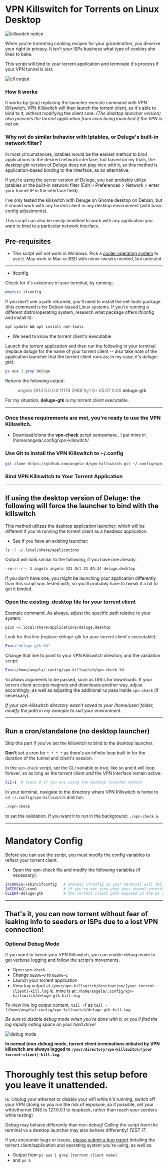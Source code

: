 # VPN Killswitch for Torrents on Linux Desktop

![killswitch notice](./img/killswitch-notice.png)

When you're torrenting cooking recipes for your grandmother, you deserve your right to privacy.  It isn't your ISPs business what type of cookies she likes to bake.

This script will bind to your torrent application and terminate it's process if your VPN tunnel is lost.

![cli output](./img/cli-screen.png)

### How it works
It works by (you) replacing the launcher execute command with VPN Killswitch, VPN Killswitch will then launch the torrent client, so it's able to bind to it, without modifying the client core.  *(The desktop launcher version) also prevents the torrent application from even being launched if the VPN is not on.*

### Why not do similar behavior with Iptables, or Deluge's built-in network filter?
In most circumstances, iptables would be the easiest method to bind applications to the desired network interface, but based on my trials, the *desktop gtk* version of Deluge does not play nice with it, so this method is application-based binding to the interface, as an alternative.

If you're using the server version of Deluge, you can probably utilize Iptables or the built-in network filter (Edit > Preferences > Network > enter your tunnel IP in the interface field).

I've only tested the killswitch with Deluge on Gnome desktop on Debian, but it should work with any torrent client in any desktop environment (with basic config adjustments).

This script can also be *easily* modified to work with any application you want to bind to a particular network interface.



## Pre-requisites
* This script will not work in Windows.  Pick a [cooler operating system](https://www.debian.org/distrib/) to use it.  May work in Mac or BSD with minor tweaks needed, but untested.
***
- ifconfig

Check for it's existence in your terminal, by running:
```bash
whereis ifconfig
```
If you don't see a path returned, you'll need to install the net-tools package (this command is for Debian-based Linux systems.  If you're running a different distro/operating system, research what package offers ifconfig and install it):
```bash
apt update && apt install net-tools
```
* We need to know the torrent client's executable

Launch the torrent application and then run the following in your terminal (replace *deluge* for the name of your torrent client -- also take note of the application launcher that the torrent client runs as; in my case, it's *deluge-gtk*):
```bash
ps aux | grep deluge
```
Returns the following output:

> *angela*    2913  0.0  0.0  11176  2988 tty1     S+   05:07   0:00 **deluge-gtk**

For my situation, **deluge-gtk** is my torrent client executable.


***
### Once these requirements are met, you're ready to use the VPN Killswitch.

* Download/clone the **vpn-check** script somewhere.. I put mine in /home/angela/.config/vpn-killswitch/

### Use Git to install the VPN Killswitch to ~/.config
```bash
git clone https://github.com/angela-d/vpn-killswitch.git ~/.config/vpn-killswitch
```

### Bind VPN Killswitch to Your Torrent Application
***
## If using the desktop version of Deluge: the following will force the launcher to bind with the killswitch
This method utilizes the desktop application launcher; which will be different if you're running the torrent client as a headless application.
- See if you have an existing launcher:
```bash
ls -l ~/.local/share/applications
```
Output will look similar to the following, if you have one already:
```bash
-rw-r--r-- 1 angela angela 421 Oct 21 04:34 deluge.desktop
```

If you don't have one, you might be launching your application differently than this script was tested with, so you'll probably have to tweak it a bit to get it binded.

### Open the existing .desktop file for your torrent client
Example command.  As always, adjust the specific path relative to your system:
```bash
pico ~/.local/share/applications/deluge.desktop
```

Look for this line (replace deluge-gtk for your torrent client's executable):
```bash
Exec="deluge-gtk %U"
```

Change that line to point to your VPN Killswitch directory and the validation script:
```bash
Exec=/home/angela/.config/vpn-killswitch/vpn-check %U
```
`%U` allows arguments to be passed, such as URLs for downloads.  If your torrent client accepts magnets and downloads another way, adjust accordingly; as well as adjusting the additional `%U` pass inside `vpn-check` (if necessary).

*If your vpn-killswitch directory wasn't saved to your /home/user/ folder, modify the path in my example to suit your environment.*
***
## Run a cron/standalone (no desktop launcher)
Skip this part if you've set the killswitch to bind to the desktop launcher.

**Don't** set a cron for `* * * *` as there's an infinite loop built in for the duration of the tunnel and client's session.

In the `vpn-check` script, set the CLI variable to true, like so and it will loop forever, so as long as the torrent client *and* the VPN interface remain active:
```bash
CLI=1  # leave 0 if you are using the desktop launcher method
```

In your terminal, navigate to the directory where VPN Killswitch is home to `cd ~/.config/vpn-killswitch` and run:
```bash
./vpn-check
```
to set the validation.  If you want it to run in the background: `./vpn-check &`
***
# Mandatory Config
Before you can use the script, you must modify the config variables to reflect your torrent client.
- Open the vpn-check file and modify the following variables (if necessary):

```bash
IFCONFIG=/sbin/ifconfig   # whereis ifconfig in your terminal will tell you where ifconfig's path is
INTERFACE=tun0            # if you're not sure what your tunnel interface is, run ip a while connected to a vpn.  wlan0 = wifi eth0 = ethernet, etc. (Names will vary by interface type)
CLIENT=deluge-gtk         # the torrent client path exposed in the ps aux command from earlier
```
***
## That's it, you can now torrent without fear of leaking info to seeders or ISPs due to a lost VPN connection!


### Optional Debug Mode
If you want to tweak your VPN Killswitch, you can enable debug mode to get verbose logging and follow the script's movements.
- Open `vpn-check`
- Change `DEBUG=0` to `DEBUG=1`
- Launch your torrent application
- View log output at `/your/vpn-killswitch/destination/[your torrent-client]-kill.log` ie. mine is at: `/home/angela/.config/vpn-killswitch/deluge-gtk-kill.log`

To view live log output content, `tail -f` as `tail -f/home/angela/.config/vpn-killswitch/deluge-gtk-kill.log`

*Be sure to disable debug mode when you're done with it, or you'll find the log rapidly eating space on your hard drive!*

![debug mode](./img/debug-mode.png)

**In normal (non-debug) mode, torrent client terminations initiated by VPN killswitch are always logged to `/your/directory/vpn-killswitch/[your torrent-client]-kill.log`.**


# Thoroughly test this setup before you leave it unattended.
ie. Unplug your ethernet or disable your wifi while it's running, switch off your VPN (doing so you run the risk of exposure, so if possible, set your wifi/ethernet DNS to 127.0.0.1 to loopback, rather than reach your seeders while testing)

Debug may behave differently than non-debug!  Calling the script from the terminal vs a desktop launcher may also behave differently!  *TEST IT*.

 If you encounter bugs or issues, [please submit a bug report](https://notabug.org/angela/vpn-killswitch/issues) detailing the torrent client/application and operating system you're using, as well as:
- Output from `ps aux | grep [torrent client name]`
- and `ps S`
